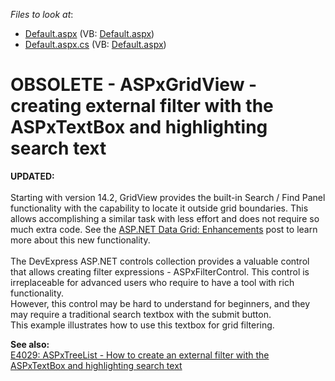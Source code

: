<!-- default file list -->
*Files to look at*:

* [Default.aspx](./CS/WebSite/Default.aspx) (VB: [Default.aspx](./VB/WebSite/Default.aspx))
* [Default.aspx.cs](./CS/WebSite/Default.aspx.cs) (VB: [Default.aspx](./VB/WebSite/Default.aspx))
<!-- default file list end -->
# OBSOLETE - ASPxGridView - creating external filter with the ASPxTextBox and highlighting search text


<p><strong>UPDATED:<br /></strong><br />Starting with version 14.2, GridView provides the built-in Search / Find Panel functionality with the capability to locate it outside grid boundaries. This allows accomplishing a similar task with less effort and does not require so much extra code. See the <a href="https://community.devexpress.com/blogs/aspnet/archive/2014/11/19/asp-net-data-grid-enhancements-coming-soon-in-v14-2.aspx">ASP.NET Data Grid: Enhancements</a> post to learn more about this new functionality.<br /><br />The DevExpress ASP.NET controls collection provides a valuable control that allows creating filter expressions - ASPxFilterControl. This control is irreplaceable for advanced users who require to have a tool with rich functionality.<br /> However, this control may be hard to understand for beginners, and they may require a traditional search textbox with the submit button.<br /> This example illustrates how to use this textbox for grid filtering.</p>
<p><strong>See also:</strong><strong><br /> </strong><a href="https://www.devexpress.com/Support/Center/p/E4029">E4029: ASPxTreeList - How to create an external filter with the ASPxTextBox and highlighting search text</a></p>

<br/>


